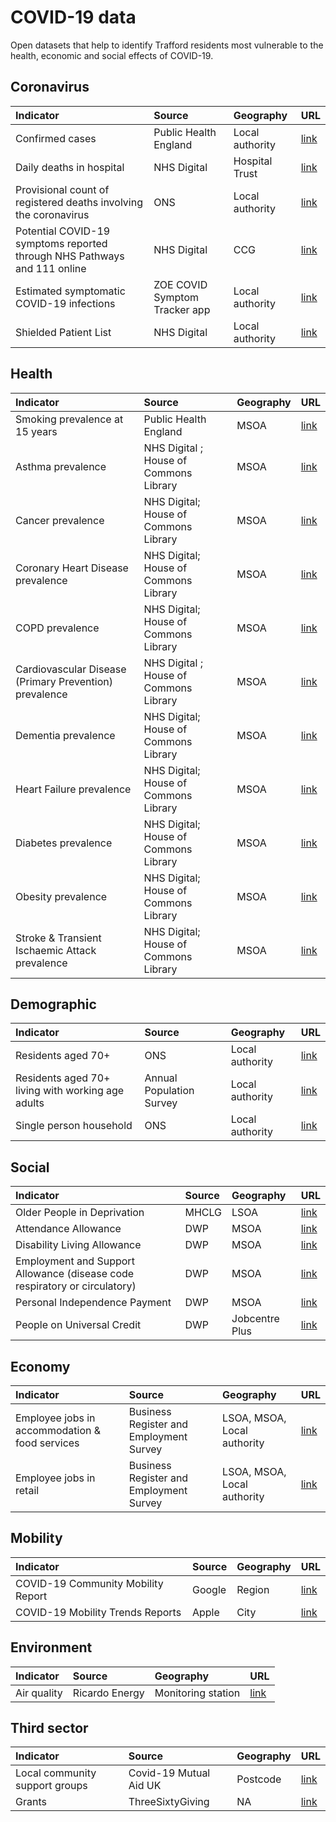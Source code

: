 # COVID-19 data

Open datasets that help to identify Trafford residents most vulnerable to the health, economic and social effects of COVID-19.

## Coronavirus

|Indicator | Source | Geography | URL  | 
|:---- |:---- |:----|:----|
| Confirmed cases | Public Health England | Local authority | [link](https://coronavirus.data.gov.uk) |
| Daily deaths in hospital | NHS Digital | Hospital Trust | [link](https://www.england.nhs.uk/statistics/statistical-work-areas/covid-19-daily-deaths/) |
| Provisional count of registered deaths involving the coronavirus | ONS | Local authority | [link](http://ons.gov.uk/peoplepopulationandcommunity/healthandsocialcare/causesofdeath/datasets/deathregistrationsandoccurrencesbylocalauthorityandhealthboard) | 
| Potential COVID-19 symptoms reported through NHS Pathways and 111 online | NHS Digital | CCG | [link](https://digital.nhs.uk/data-and-information/publications/statistical/mi-potential-covid-19-symptoms-reported-through-nhs-pathways-and-111-online/latest) |
| Estimated symptomatic COVID-19 infections | ZOE COVID Symptom Tracker app | Local authority | [link](https://covid.joinzoe.com/data) | 
| Shielded Patient List | NHS Digital | Local authority | [link](https://digital.nhs.uk/dashboards/shielded-patient-list-open-data-set) | 

## Health

|Indicator | Source | Geography | URL  | 
|:---- |:---- |:----|:----|
| Smoking prevalence at 15 years	 | Public Health England | MSOA | [link](https://fingertips.phe.org.uk/profile/local-health) |
| Asthma prevalence | NHS Digital ; House of Commons Library | MSOA | [link](https://commonslibrary.parliament.uk/social-policy/health/constituency-data-how-healthy-is-your-area) |
| Cancer prevalence | NHS Digital; House of Commons Library | MSOA | [link](https://commonslibrary.parliament.uk/social-policy/health/constituency-data-how-healthy-is-your-area) |
| Coronary Heart Disease	 prevalence | NHS Digital; House of Commons Library | MSOA | [link](https://commonslibrary.parliament.uk/social-policy/health/constituency-data-how-healthy-is-your-area) |
| COPD	 prevalence | NHS Digital; House of Commons Library | MSOA | [link](https://commonslibrary.parliament.uk/social-policy/health/constituency-data-how-healthy-is-your-area) |
| Cardiovascular Disease (Primary Prevention)	prevalence | NHS Digital ; House of Commons Library | MSOA | [link](https://commonslibrary.parliament.uk/social-policy/health/constituency-data-how-healthy-is-your-area) |
| Dementia prevalence | NHS Digital; House of Commons Library | MSOA | [link](https://commonslibrary.parliament.uk/social-policy/health/constituency-data-how-healthy-is-your-area) |
| Heart Failure prevalence | NHS Digital; House of Commons Library | MSOA | [link](https://commonslibrary.parliament.uk/social-policy/health/constituency-data-how-healthy-is-your-area) |
| Diabetes prevalence | NHS Digital; House of Commons Library | MSOA | [link](https://commonslibrary.parliament.uk/social-policy/health/constituency-data-how-healthy-is-your-area) |
| Obesity prevalence | NHS Digital; House of Commons Library | MSOA | [link](https://commonslibrary.parliament.uk/social-policy/health/constituency-data-how-healthy-is-your-area) |
| Stroke & Transient Ischaemic Attack prevalence | NHS Digital; House of Commons Library | MSOA | [link](https://commonslibrary.parliament.uk/social-policy/health/constituency-data-how-healthy-is-your-area) |

## Demographic

|Indicator | Source | Geography | URL  | 
|:---- |:---- |:----|:----|
| Residents aged 70+ | ONS | Local authority | [link](https://www.nomisweb.co.uk/datasets/pestsyoala) |
| Residents aged 70+ living with working age adults | Annual Population Survey | Local authority | [link](https://www.ons.gov.uk/peoplepopulationandcommunity/populationandmigration/populationestimates/adhocs/11484thoseaged70yearsandoverlivingwithsomeoneofworkingage) |
| Single person household | ONS | Local authority | [link](https://www.ons.gov.uk/peoplepopulationandcommunity/birthsdeathsandmarriages/families/adhocs/11415singlepersonhouseholdsbyenglishandwelshlocalauthoritiesandscottishcouncilareas2012to2018) |

## Social

|Indicator | Source | Geography | URL  | 
|:---- |:---- |:----|:----|
| Older People in Deprivation | MHCLG | LSOA | [link](https://www.gov.uk/government/statistics/english-indices-of-deprivation-2019)  |
| Attendance Allowance | DWP | MSOA | [link](https://stat-xplore.dwp.gov.uk/webapi/jsf/login.xhtml) |
| Disability Living Allowance | DWP | MSOA | [link](https://stat-xplore.dwp.gov.uk/webapi/jsf/login.xhtml) |
| Employment and Support Allowance (disease code respiratory or circulatory) | DWP | MSOA | [link](https://stat-xplore.dwp.gov.uk/webapi/jsf/login.xhtml) |
| Personal Independence Payment | DWP | MSOA | [link](https://stat-xplore.dwp.gov.uk/webapi/jsf/login.xhtml) |
| People on Universal Credit | DWP | Jobcentre Plus | [link](https://stat-xplore.dwp.gov.uk/webapi/metadata/UC_Monthly/UC_Monthly.html)  |


## Economy

|Indicator | Source | Geography | URL  | 
|:---- |:---- |:----|:----|
| Employee jobs in accommodation & food services | Business Register and Employment Survey | LSOA, MSOA, Local authority | [link](https://www.ons.gov.uk/surveys/informationforbusinesses/businesssurveys/businessregisterandemploymentsurvey) |
| Employee jobs in retail  | Business Register and Employment Survey | LSOA, MSOA, Local authority | [link](https://www.ons.gov.uk/surveys/informationforbusinesses/businesssurveys/businessregisterandemploymentsurvey) |

## Mobility

|Indicator | Source | Geography | URL  | 
|:---- |:---- |:----|:----|
| COVID-19 Community Mobility Report | Google | Region | [link](https://www.google.com/covid19/mobility) |
| COVID-19 Mobility Trends Reports | Apple | City | [link](https://www.apple.com/covid19/mobility) |

## Environment

|Indicator | Source | Geography | URL  | 
|:---- |:---- |:----|:----|
| Air quality | Ricardo Energy | Monitoring station | [link](https://www.airqualityengland.co.uk/) |

## Third sector

|Indicator | Source | Geography | URL  | 
|:---- |:---- |:----|:----|
| Local community support groups | Covid-19 Mutual Aid UK | Postcode | [link](https://covidmutualaid.org) |
| Grants | ThreeSixtyGiving | NA | [link](https://covidtracker.threesixtygiving.org/) 


